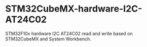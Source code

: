 # STM32CubeMX-hardware-I2C-AT24C02
STM32F10x hardware I2C AT24C02 read and write based on STM32CubeMX and System Workbench.
